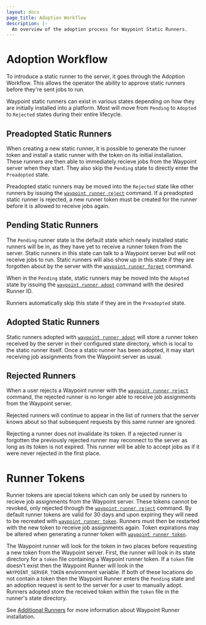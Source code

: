 ```yaml
---
layout: docs
page_title: Adoption Workflow
description: |-
  An overview of the adoption process for Waypoint Static Runners.
---
```


# Adoption Workflow

To introduce a static runner to the server, it goes through the Adoption Workflow.
This allows the operator the ability to approve static runners before they're sent jobs to
run.

Waypoint static runners can exist in various states depending on how they are
initially installed into a platform. Most will move from `Pending` to
`Adopted` to `Rejected` states during their entire lifecycle.

## Preadopted Static Runners

When creating a new static runner, it is possible to generate the runner token and install
a static runner with the token on its initial installation. These runners are then
able to immediately recieve jobs from the Waypoint server when they start.
They also skip the `Pending` state to directly enter the `Preadopted` state.

Preadopted static runners may be moved into the `Rejected` state like other runners by
issuing the [`waypoint runner reject`](../commands/runner-reject) command. If a preadopted
static runner is rejected, a new runner token must be created for the runner before it
is allowed to receive jobs again.

## Pending Static Runners

The `Pending` runner state is the default state which newly installed static runners
will be in, as they have yet to receive a runner token from the server. Static runners
in this state can talk to a Waypoint server but will not receive jobs to run.
Static runners will also show up in this state if they are forgotten about by the server with
the [`waypoint runner forget`](../commands/runner-forget) command.

When in the `Pending` state, static runners may be moved into the `Adopted` state by
issuing the [`waypoint runner adopt`](../commands/runner-adopt) command with the
desired Runner ID.

Runners automatically skip this state if they are in the `Preadopted` state.

## Adopted Static Runners

Static runners adopted with [`waypoint runner adopt`](../commands/runner-adopt) will
store a runner token received by the server in their configured state
directory, which is local to the static runner itself. Once a static runner has been
adopted, it may start receiving job assignments from the Waypoint server as usual.

## Rejected Runners

When a user rejects a Waypoint runner with the
[`waypoint runner reject`](../commands/runner-reject) command, the rejected runner
is no longer able to receive job assignments from the Waypoint server.

Rejected runners will continue to appear in the list of runners that the server
knows about so that subsequent requests by this same runner are ignored.

Rejecting a runner does not invalidate its token. If a rejected runner is
forgotten the previously rejected runner may reconnect to the server as long as
its token is not expired. This runner will be able to accept jobs as if it were
never rejected in the first place.

# Runner Tokens

Runner tokens are special tokens which can only be used by runners to recieve
job assignments from the Waypoint server. These tokens cannot be revoked, only
rejected through the [`waypoint runner reject`](../commands/runner-reject)
command. By default runner tokens are valid for 30 days and upon expiring they
will need to be recreated with [`waypoint runner token`](../commands/runner-token).
Runners must then be restarted with the new token to receive job assignments
again. Token expirations may be altered when generating a runner token with
[`waypoint runner token`](../commands/runner-token).

The Waypoint runner will look for the token in two places before requesting a
new token from the Waypoint server. First, the runner will look in its state
directory for a `token` file containing a Waypoint runner token. If a `token`
file doesn't exist then the Waypoint Runner will look in the
`WAYPOINT_SERVER_TOKEN` environment variable. If both of these locations do not
contain a token then the Waypoint Runner enters the `Pending` state and an
adoption request is sent to the server for a user to manually adopt. Runners
adopted store the received token within the `token` file in the runner's state
directory.

See [Additional Runners](../docs/runner/run-manual) for more information about
Waypoint Runner installation.
